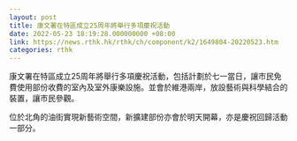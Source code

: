 ```yaml
---
layout: post
title: 康文署在特區成立25周年將舉行多項慶祝活動
date: 2022-05-23 18:19:28.000000000 +08:00
link: https://news.rthk.hk/rthk/ch/component/k2/1649804-20220523.htm
categories: rthk
---
```


康文署在特區成立25周年將舉行多項慶祝活動，包括計劃於七一當日，讓巿民免費使用部份收費的室內及室外康樂設施。並會於維港兩岸，放設藝術與科學結合的裝置，讓巿民參觀。

位於北角的油街實現新藝術空間，新擴建部份亦會於明天開幕，亦是慶祝回歸活動一部分。

